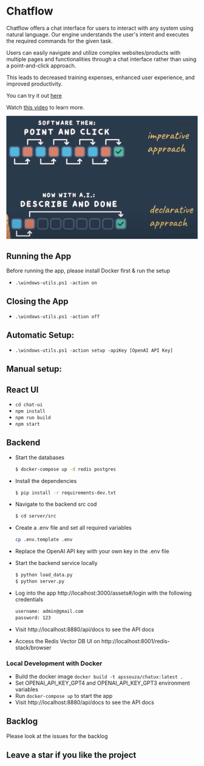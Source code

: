 # Chatflow

Chatflow offers a chat interface for users to interact with any system using natural language.
Our engine understands the user's intent and executes the required
commands for the given task.

Users can easily navigate and utilize complex websites/products with multiple pages and
functionalities through a chat interface rather than using a point-and-click
approach.

This leads to decreased training expenses, enhanced user experience, and improved
productivity.

You can try it out [here](http://apps.newaisolutions.com/)

Watch [this video](https://youtu.be/S_-6Oi1Zq1o?si=7TwD9pZq47uFMf1) to learn more.

<img src="declarative-imperative.png">

## Running the App
Before running the app, please install Docker first & run the setup
- `.\windows-utils.ps1 -action on`

## Closing the App
- `.\windows-utils.ps1 -action off`

## Automatic Setup:
- `.\windows-utils.ps1 -action setup -apiKey [OpenAI API Key]`

## Manual setup:

## React UI
- `cd chat-ui`
- `npm install`
- `npm run build`
- `npm start`

## Backend

- Start the databases
    ```bash
    $ docker-compose up -d redis postgres
    ```
- Install the dependencies
    ```bash
    $ pip install -r requirements-dev.txt
    ```
- Navigate to the backend src cod 
    ```bash
    $ cd server/src
    ```
  
- Create a .env file and set all required variables
    ```bash
    cp .env.template .env
    ```
- Replace the OpenAI API key with your own key in the .env file
  
- Start the backend service locally
    ```bash
   $ python load_data.py
   $ python server.py
    ```
  
- Log into the app http://localhost:3000/assets#/login with the following credentials
    ```bash
    username: admin@gmail.com
    password: 123
    ```
- Visit http://localhost:8880/api/docs to see the API docs
- Access the Redis Vector DB UI on http://localhost:8001/redis-stack/browser

### Local Development with Docker
- Build the docker image `docker build -t apssouza/chatux:latest .`
- Set OPENAI_API_KEY_GPT4 and OPENAI_API_KEY_GPT3 environment variables
- Run `docker-compose up` to start the app
- Visit http://localhost:8880/api/docs to see the API docs


## Backlog
Please look at the issues for the backlog

## Leave a star if you like the project
